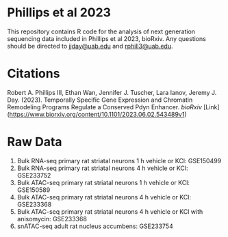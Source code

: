 # Phillips et al 2023
This repository contains R code for the analysis of next generation sequencing data included in Phillips et al 2023, bioRxiv. Any questions should be directed to jjday@uab.edu and rphill3@uab.edu. 

# Citations
Robert A. Phillips III, Ethan Wan, Jennifer J. Tuscher, Lara Ianov, Jeremy J. Day. (2023). Temporally Specific Gene Expression and Chromatin Remodeling Programs Regulate a Conserved Pdyn Enhancer. *bioRxiv* [Link] (https://www.biorxiv.org/content/10.1101/2023.06.02.543489v1)

# Raw Data
1. Bulk RNA-seq primary rat striatal neurons 1 h vehicle or KCl: GSE150499
2. Bulk RNA-seq primary rat striatal neurons 4 h vehicle or KCl: GSE233752
3. Bulk ATAC-seq primary rat striatal neurons 1 h vehicle or KCl: GSE150589
4. Bulk ATAC-seq primary rat striatal neurons 4 h vehicle or KCl: GSE233368
5. Bulk ATAC-seq primary rat striatal neurons 4 h vehicle or KCl with anisomycin: GSE233368
6. snATAC-seq adult rat nucleus accumbens: GSE233754

